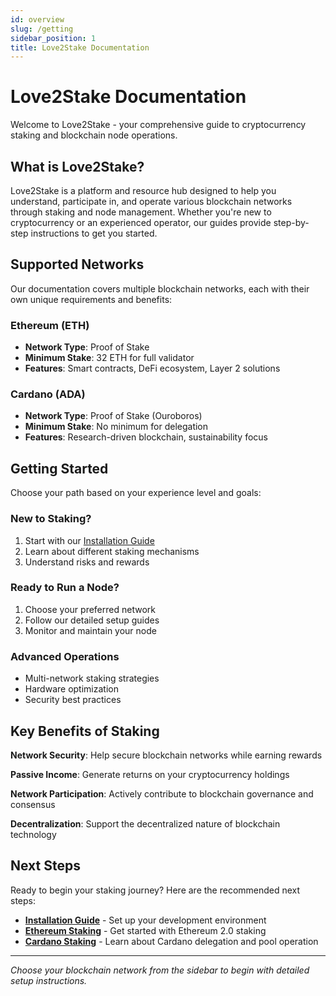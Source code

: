 ```yaml
---
id: overview
slug: /getting
sidebar_position: 1
title: Love2Stake Documentation
---
```


# Love2Stake Documentation

Welcome to Love2Stake - your comprehensive guide to cryptocurrency staking and blockchain node operations.

## What is Love2Stake?

Love2Stake is a platform and resource hub designed to help you understand, participate in, and operate various blockchain networks through staking and node management. Whether you're new to cryptocurrency or an experienced operator, our guides provide step-by-step instructions to get you started.

## Supported Networks

Our documentation covers multiple blockchain networks, each with their own unique requirements and benefits:

### **Ethereum (ETH)**
- **Network Type**: Proof of Stake
- **Minimum Stake**: 32 ETH for full validator
- **Features**: Smart contracts, DeFi ecosystem, Layer 2 solutions

### **Cardano (ADA)**
- **Network Type**: Proof of Stake (Ouroboros)
- **Minimum Stake**: No minimum for delegation
- **Features**: Research-driven blockchain, sustainability focus

## Getting Started

Choose your path based on your experience level and goals:

### **New to Staking?**
1. Start with our [Installation Guide](./installation)
2. Learn about different staking mechanisms
3. Understand risks and rewards

### **Ready to Run a Node?**
1. Choose your preferred network
2. Follow our detailed setup guides
3. Monitor and maintain your node

### **Advanced Operations**
- Multi-network staking strategies
- Hardware optimization
- Security best practices

## Key Benefits of Staking

**Network Security**: Help secure blockchain networks while earning rewards

**Passive Income**: Generate returns on your cryptocurrency holdings

**Network Participation**: Actively contribute to blockchain governance and consensus

**Decentralization**: Support the decentralized nature of blockchain technology

## Next Steps

Ready to begin your staking journey? Here are the recommended next steps:

- **[Installation Guide](./installation)** - Set up your development environment
- **[Ethereum Staking](../ethereum-eth/introduction)** - Get started with Ethereum 2.0 staking
- **[Cardano Staking](../cardano-ada/)** - Learn about Cardano delegation and pool operation

---

*Choose your blockchain network from the sidebar to begin with detailed setup instructions.*
